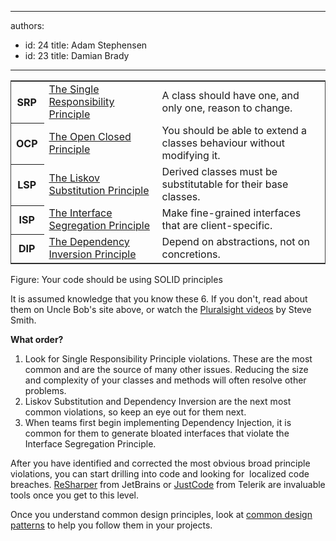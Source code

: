 

---
authors:
  - id: 24
    title: Adam Stephensen
  - id: 23
    title: Damian Brady
---




<span class='intro'> <p><table style="border-bottom&#58;#444 1px solid;border-left&#58;#444 1px solid;border-top&#58;#444 1px solid;border-right&#58;#444 1px solid;"><tbody><tr class="ssw-rteTableEvenRow-default"><th class="ssw-rteTableFirstCol-default" style="padding-right&#58;10px;">SRP​</th>
<td class="ssw-rteTableOddCol-default"><a href="http&#58;//www.objectmentor.com/resources/articles/srp.pdf">​The Single Responsibility Principle</a></td>
<td class="ssw-rteTableEvenCol-default">A class should have one, and only one, reason to change.</td></tr>
<tr class="ssw-rteTableOddRow-default"><th class="ssw-rteTableFirstCol-default" style="padding-right&#58;10px;">OCP​</th>
<td class="ssw-rteTableOddCol-default"><a href="http&#58;//www.objectmentor.com/resources/articles/ocp.pdf">The Open Closed Principle​</a></td>
<td class="ssw-rteTableEvenCol-default">You should be able to extend a classes behaviour without modifying it.​</td></tr>
<tr class="ssw-rteTableEvenRow-default"><th class="ssw-rteTableFirstCol-default" style="padding-right&#58;10px;">​LSP</th>
<td class="ssw-rteTableOddCol-default"><a href="http&#58;//www.objectmentor.com/resources/articles/lsp.pdf">The Liskov Substitution Principle​</a></td>
<td class="ssw-rteTableEvenCol-default">Derived classes must be substitutable for their base classes.​</td></tr>
<tr class="ssw-rteTableOddRow-default"><th class="ssw-rteTableFirstCol-default" style="padding-right&#58;10px;">​ISP</th>
<td class="ssw-rteTableOddCol-default"><a href="http&#58;//www.objectmentor.com/resources/articles/isp.pdf">​The Interface Segregation Principle​</a></td>
<td class="ssw-rteTableEvenCol-default">​Make fine-grained interfaces that are client-specific.​</td></tr>
<tr class="ssw-rteTableEvenRow-default"><th class="ssw-rteTableFirstCol-default" style="padding-right&#58;10px;">DIP​</th>
<td class="ssw-rteTableOddCol-default"><a href="http&#58;//www.objectmentor.com/resources/articles/dip.pdf">The Dependency Inversion Principle​</a></td>
<td class="ssw-rteTableEvenCol-default">Depend on abstractions, not on concretions.​</td></tr></tbody></table></p>
<div class="ssw-rteStyle-FigureNormal">Figure&#58; Your code should be using SOLID principles</div> </span>

<p>​It is assumed knowledge that you know these 6. If you don't, read about them on Uncle Bob's site above, or watch the <a href="http&#58;//www.pluralsight-training.net/microsoft/courses/TableOfContents?courseName=principles-oo-design&amp;highlight=">Pluralsight videos</a>&#160;by Steve Smith.</p>
<p><strong>What order?</strong></p>
<ol><li>Look for Single Responsibility&#160;Principle violations. These are the most common and are the source of many other issues. Reducing the size and complexity of your classes and methods will often resolve other problems.</li>
<li>Liskov Substitution and Dependency Inversion are the next most common violations, so keep an eye out for them next.</li>
<li>When teams first begin implementing Dependency Injection, it is common for them to generate bloated interfaces that violate the Interface Segregation Principle.</li></ol>
<p>After you have identified and corrected the most obvious broad principle violations, you can start drilling into code and looking for&#160; localized code breaches. <a href="http&#58;//www.jetbrains.com/resharper/">ReSharper</a> from JetBrains or&#160;<a href="http&#58;//www.telerik.com/products/justcode.aspx">JustCode</a> from Telerik&#160;are invaluable tools once you get to this level.</p>
<p>Once you understand common design principles, look at <a href="/SoftwareDevelopment/RulestobetterArchitectureandCodeReview/Pages/DoYouKnowCommonDesignPatterns.aspx">common design patterns</a> to help you follow them in your projects.</p>


